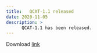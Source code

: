 ```yaml
---
title:   QCAT-1.1 released
date: 2020-11-05
description: >
      QCAT-1.1 has been released.
---
```



Download <a href="https://github.com/szcompressor/qcat/releases/download/v1.1/qcat-1.1.tar.gz">link</a>
